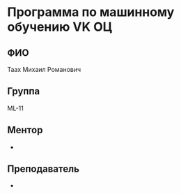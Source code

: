 # Программа по машинному обучению VK ОЦ
## ФИО
Таах Михаил Романович
## Группа
ML-11
## Ментор
-
## Преподаватель
-
